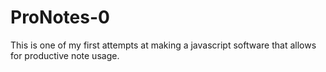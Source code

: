 # ProNotes-0
This is one of my first attempts at making a javascript software that allows for productive note usage. 
